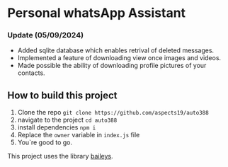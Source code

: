 # Personal whatsApp Assistant

### Update (05/09/2024)
- Added sqlite database which enables retrival of deleted messages.
- Implemented a feature of downloading view once images and videos.
- Made possible the ability of downloading profile pictures of your contacts.

## How to build this project
 1. Clone the repo ` git clone https://github.com/aspects19/auto388 `
 2. navigate to the project ` cd auto388 `
 3. install dependencies ` npm i `
 4. Replace the `owner` variable in `index.js` file
 5. You`re good to go.


 This project uses the library [baileys](https://github.com/WhiskeySockets/Baileys).